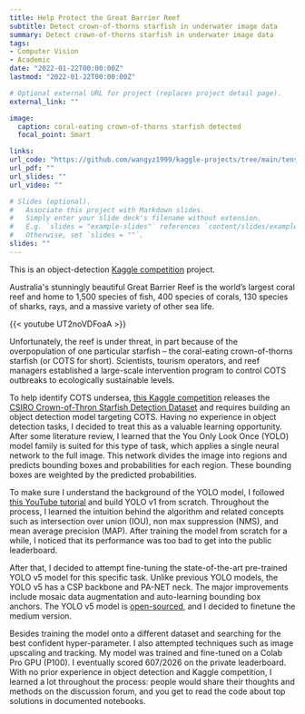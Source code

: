 ```yaml
---
title: Help Protect the Great Barrier Reef
subtitle: Detect crown-of-thorns starfish in underwater image data
summary: Detect crown-of-thorns starfish in underwater image data
tags:
- Computer Vision
- Academic
date: "2022-01-22T00:00:00Z"
lastmod: "2022-01-22T00:00:00Z"

# Optional external URL for project (replaces project detail page).
external_link: ""

image:
  caption: coral-eating crown-of-thorns starfish detected
  focal_point: Smart

links:
url_code: "https://github.com/wangyz1999/kaggle-projects/tree/main/tensorflow-great-barrier-reef"
url_pdf: ""
url_slides: ""
url_video: ""

# Slides (optional).
#   Associate this project with Markdown slides.
#   Simply enter your slide deck's filename without extension.
#   E.g. `slides = "example-slides"` references `content/slides/example-slides.md`.
#   Otherwise, set `slides = ""`.
slides: ""
---
```


This is an object-detection [Kaggle competition](https://www.kaggle.com/competitions) project. 

Australia's stunningly beautiful Great Barrier Reef is the world’s largest coral reef and home to 1,500 species of fish, 400 species of corals, 130 species of sharks, rays, and a massive variety of other sea life.

{{< youtube UT2noVDFoaA >}}

Unfortunately, the reef is under threat, in part because of the overpopulation of one particular starfish – the coral-eating crown-of-thorns starfish (or COTS for short). Scientists, tourism operators, and reef managers established a large-scale intervention program to control COTS outbreaks to ecologically sustainable levels.

To help identify COTS undersea, [this Kaggle competition](https://www.kaggle.com/competitions/tensorflow-great-barrier-reef) releases the [CSIRO Crown-of-Thron Starfish Detection Dataset](https://arxiv.org/abs/2111.14311) and requires building an object detection model targeting COTS. Having no experience in object detection tasks, I decided to treat this as a valuable learning opportunity. After some literature review, I learned that the You Only Look Once (YOLO) model family is suited for this type of task, which applies a single neural network to the full image. This network divides the image into regions and predicts bounding boxes and probabilities for each region. These bounding boxes are weighted by the predicted probabilities.

To make sure I understand the background of the YOLO model, I followed [this YouTube tutorial](https://www.youtube.com/watch?v=n9_XyCGr-MI) and build YOLO v1 from scratch. Throughout the process, I learned the intuition behind the algorithm and related concepts such as intersection over union (IOU), non max suppression (NMS), and mean average precision (MAP). After training the model from scratch for a while, I noticed that its performance was too bad to get into the public leaderboard. 

After that, I decided to attempt fine-tuning the state-of-the-art pre-trained YOLO v5 model for this specific task. Unlike previous YOLO models, the YOLO v5 has a CSP backbone and PA-NET neck. The major improvements include mosaic data augmentation and auto-learning bounding box anchors. The YOLO v5 model is [open-sourced](https://github.com/ultralytics/yolov5), and I decided to finetune the medium version.

Besides training the model onto a different dataset and searching for the best confident hyper-parameter. I also attempted techniques such as image upscaling and tracking. My model was trained and fine-tuned on a Colab Pro GPU (P100). I eventually scored 607/2026 on the private leaderboard. With no prior experience in object detection and Kaggle competition, I learned a lot throughout the process: people would share their thoughts and methods on the discussion forum, and you get to read the code about top solutions in documented notebooks. 